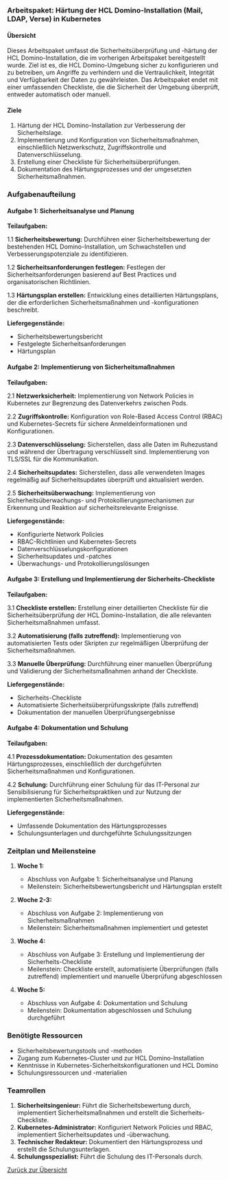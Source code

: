 ### Arbeitspaket: Härtung der HCL Domino-Installation (Mail, LDAP, Verse) in Kubernetes

#### Übersicht
Dieses Arbeitspaket umfasst die Sicherheitsüberprüfung und -härtung der HCL Domino-Installation, die im vorherigen Arbeitspaket bereitgestellt wurde. Ziel ist es, die HCL Domino-Umgebung sicher zu konfigurieren und zu betreiben, um Angriffe zu verhindern und die Vertraulichkeit, Integrität und Verfügbarkeit der Daten zu gewährleisten. Das Arbeitspaket endet mit einer umfassenden Checkliste, die die Sicherheit der Umgebung überprüft, entweder automatisch oder manuell.

#### Ziele
1. Härtung der HCL Domino-Installation zur Verbesserung der Sicherheitslage.
2. Implementierung und Konfiguration von Sicherheitsmaßnahmen, einschließlich Netzwerkschutz, Zugriffskontrolle und Datenverschlüsselung.
3. Erstellung einer Checkliste für Sicherheitsüberprüfungen.
4. Dokumentation des Härtungsprozesses und der umgesetzten Sicherheitsmaßnahmen.

### Aufgabenaufteilung

#### Aufgabe 1: Sicherheitsanalyse und Planung

**Teilaufgaben:**

1.1 **Sicherheitsbewertung:** Durchführen einer Sicherheitsbewertung der bestehenden HCL Domino-Installation, um Schwachstellen und Verbesserungspotenziale zu identifizieren.

1.2 **Sicherheitsanforderungen festlegen:** Festlegen der Sicherheitsanforderungen basierend auf Best Practices und organisatorischen Richtlinien.

1.3 **Härtungsplan erstellen:** Entwicklung eines detaillierten Härtungsplans, der die erforderlichen Sicherheitsmaßnahmen und -konfigurationen beschreibt.

**Liefergegenstände:**
- Sicherheitsbewertungsbericht
- Festgelegte Sicherheitsanforderungen
- Härtungsplan

#### Aufgabe 2: Implementierung von Sicherheitsmaßnahmen

**Teilaufgaben:**

2.1 **Netzwerksicherheit:** Implementierung von Network Policies in Kubernetes zur Begrenzung des Datenverkehrs zwischen Pods. 

2.2 **Zugriffskontrolle:** Konfiguration von Role-Based Access Control (RBAC) und Kubernetes-Secrets für sichere Anmeldeinformationen und Konfigurationen.

2.3 **Datenverschlüsselung:** Sicherstellen, dass alle Daten im Ruhezustand und während der Übertragung verschlüsselt sind. Implementierung von TLS/SSL für die Kommunikation.

2.4 **Sicherheitsupdates:** Sicherstellen, dass alle verwendeten Images regelmäßig auf Sicherheitsupdates überprüft und aktualisiert werden.

2.5 **Sicherheitsüberwachung:** Implementierung von Sicherheitsüberwachungs- und Protokollierungsmechanismen zur Erkennung und Reaktion auf sicherheitsrelevante Ereignisse.

**Liefergegenstände:**
- Konfigurierte Network Policies
- RBAC-Richtlinien und Kubernetes-Secrets
- Datenverschlüsselungskonfigurationen
- Sicherheitsupdates und -patches
- Überwachungs- und Protokollierungslösungen

#### Aufgabe 3: Erstellung und Implementierung der Sicherheits-Checkliste

**Teilaufgaben:**

3.1 **Checkliste erstellen:** Erstellung einer detaillierten Checkliste für die Sicherheitsüberprüfung der HCL Domino-Installation, die alle relevanten Sicherheitsmaßnahmen umfasst.

3.2 **Automatisierung (falls zutreffend):** Implementierung von automatisierten Tests oder Skripten zur regelmäßigen Überprüfung der Sicherheitsmaßnahmen.

3.3 **Manuelle Überprüfung:** Durchführung einer manuellen Überprüfung und Validierung der Sicherheitsmaßnahmen anhand der Checkliste.

**Liefergegenstände:**
- Sicherheits-Checkliste
- Automatisierte Sicherheitsüberprüfungsskripte (falls zutreffend)
- Dokumentation der manuellen Überprüfungsergebnisse

#### Aufgabe 4: Dokumentation und Schulung

**Teilaufgaben:**

4.1 **Prozessdokumentation:** Dokumentation des gesamten Härtungsprozesses, einschließlich der durchgeführten Sicherheitsmaßnahmen und Konfigurationen.

4.2 **Schulung:** Durchführung einer Schulung für das IT-Personal zur Sensibilisierung für Sicherheitspraktiken und zur Nutzung der implementierten Sicherheitsmaßnahmen.

**Liefergegenstände:**
- Umfassende Dokumentation des Härtungsprozesses
- Schulungsunterlagen und durchgeführte Schulungssitzungen

### Zeitplan und Meilensteine

1. **Woche 1:**
   - Abschluss von Aufgabe 1: Sicherheitsanalyse und Planung
   - Meilenstein: Sicherheitsbewertungsbericht und Härtungsplan erstellt

2. **Woche 2-3:**
   - Abschluss von Aufgabe 2: Implementierung von Sicherheitsmaßnahmen
   - Meilenstein: Sicherheitsmaßnahmen implementiert und getestet

3. **Woche 4:**
   - Abschluss von Aufgabe 3: Erstellung und Implementierung der Sicherheits-Checkliste
   - Meilenstein: Checkliste erstellt, automatisierte Überprüfungen (falls zutreffend) implementiert und manuelle Überprüfung abgeschlossen

4. **Woche 5:**
   - Abschluss von Aufgabe 4: Dokumentation und Schulung
   - Meilenstein: Dokumentation abgeschlossen und Schulung durchgeführt

### Benötigte Ressourcen

- Sicherheitsbewertungstools und -methoden
- Zugang zum Kubernetes-Cluster und zur HCL Domino-Installation
- Kenntnisse in Kubernetes-Sicherheitskonfigurationen und HCL Domino
- Schulungsressourcen und -materialien

### Teamrollen

1. **Sicherheitsingenieur:** Führt die Sicherheitsbewertung durch, implementiert Sicherheitsmaßnahmen und erstellt die Sicherheits-Checkliste.
2. **Kubernetes-Administrator:** Konfiguriert Network Policies und RBAC, implementiert Sicherheitsupdates und -überwachung.
3. **Technischer Redakteur:** Dokumentiert den Härtungsprozess und erstellt die Schulungsunterlagen.
4. **Schulungsspezialist:** Führt die Schulung des IT-Personals durch.

[Zurück zur Übersicht](index.md)